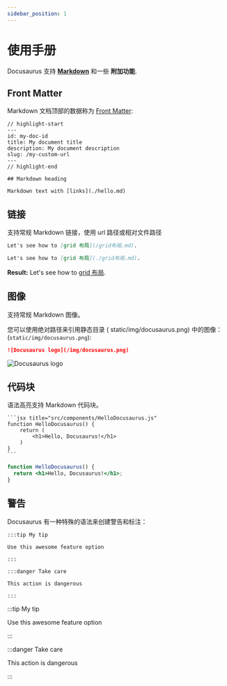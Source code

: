 ```yaml
---
sidebar_position: 1
---
```


# 使用手册

Docusaurus 支持 **[Markdown](https://daringfireball.net/projects/markdown/syntax)** 和一些 **附加功能**.

## Front Matter

Markdown 文档顶部的数据称为 [Front Matter](https://jekyllrb.com/docs/front-matter/):

```text title="my-doc.md"
// highlight-start
---
id: my-doc-id
title: My document title
description: My document description
slug: /my-custom-url
---
// highlight-end

## Markdown heading

Markdown text with [links](./hello.md)
```

## 链接

支持常规 Markdown 链接，使用 url 路径或相对文件路径

```md
Let's see how to [grid 布局](/grid布局.md).
```

```md
Let's see how to [grid 布局](./grid布局.md).
```

**Result:** Let's see how to [grid 布局](./grid布局.md).

## 图像

支持常规 Markdown 图像。

您可以使用绝对路径来引用静态目录 ( static/img/docusaurus.png) 中的图像： (`static/img/docusaurus.png`):

```md
![Docusaurus logo](/img/docusaurus.png)
```

![Docusaurus logo](/img/docusaurus.png)

## 代码块

语法高亮支持 Markdown 代码块。

    ```jsx title="src/components/HelloDocusaurus.js"
    function HelloDocusaurus() {
        return (
            <h1>Hello, Docusaurus!</h1>
        )
    }
    ```

```jsx title="src/components/HelloDocusaurus.js"
function HelloDocusaurus() {
  return <h1>Hello, Docusaurus!</h1>;
}
```

## 警告

Docusaurus 有一种特殊的语法来创建警告和标注：

    :::tip My tip

    Use this awesome feature option

    :::

    :::danger Take care

    This action is dangerous

    :::

:::tip My tip

Use this awesome feature option

:::

:::danger Take care

This action is dangerous

:::


